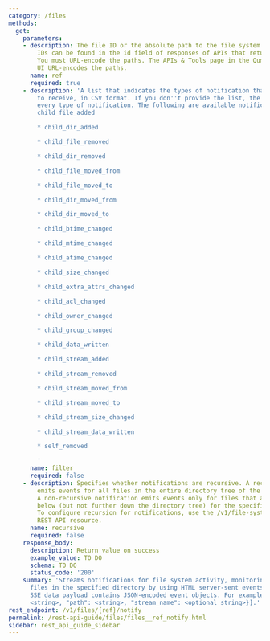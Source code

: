```yaml
---
category: /files
methods:
  get:
    parameters:
    - description: The file ID or the absolute path to the file system object. File
        IDs can be found in the id field of responses of APIs that return file attributes.
        You must URL-encode the paths. The APIs & Tools page in the Qumulo Core Web
        UI URL-encodes the paths.
      name: ref
      required: true
    - description: 'A list that indicates the types of notification that you want
        to receive, in CSV format. If you don''t provide the list, the system sends
        every type of notification. The following are available notification types:*
        child_file_added

        * child_dir_added

        * child_file_removed

        * child_dir_removed

        * child_file_moved_from

        * child_file_moved_to

        * child_dir_moved_from

        * child_dir_moved_to

        * child_btime_changed

        * child_mtime_changed

        * child_atime_changed

        * child_size_changed

        * child_extra_attrs_changed

        * child_acl_changed

        * child_owner_changed

        * child_group_changed

        * child_data_written

        * child_stream_added

        * child_stream_removed

        * child_stream_moved_from

        * child_stream_moved_to

        * child_stream_size_changed

        * child_stream_data_written

        * self_removed

        '
      name: filter
      required: false
    - description: Specifies whether notifications are recursive. A recursive notification
        emits events for all files in the entire directory tree of the specified directory.
        A non-recursive notification emits events only for files that are immediately
        below (but not further down the directory tree) for the specified directory.
        To configure recursion for notifications, use the /v1/file-system/settings/notify
        REST API resource.
      name: recursive
      required: false
    response_body:
      description: Return value on success
      example_value: TO DO
      schema: TO DO
      status_code: '200'
    summary: 'Streams notifications for file system activity, monitoring only the
      files in the specified directory by using HTML server-sent events (SSE). The
      SSE data payload contains JSON-encoded event objects. For example: [{"type":
      <string>, "path": <string>, "stream_name": <optional string>}].'
rest_endpoint: /v1/files/{ref}/notify
permalink: /rest-api-guide/files/files__ref_notify.html
sidebar: rest_api_guide_sidebar
---
```

